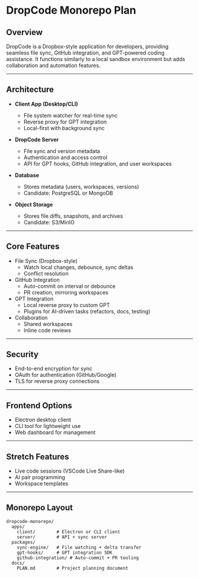 # DropCode Monorepo Plan

## Overview
DropCode is a Dropbox-style application for developers, providing seamless file sync, GitHub integration, and GPT-powered coding assistance. It functions similarly to a local sandbox environment but adds collaboration and automation features.

---

## Architecture
- **Client App (Desktop/CLI)**
  - File system watcher for real-time sync
  - Reverse proxy for GPT integration
  - Local-first with background sync

- **DropCode Server**
  - File sync and version metadata
  - Authentication and access control
  - API for GPT hooks, GitHub integration, and user workspaces

- **Database**
  - Stores metadata (users, workspaces, versions)
  - Candidate: PostgreSQL or MongoDB

- **Object Storage**
  - Stores file diffs, snapshots, and archives
  - Candidate: S3/MinIO

---

## Core Features
- File Sync (Dropbox-style)
  - Watch local changes, debounce, sync deltas
  - Conflict resolution
- GitHub Integration
  - Auto-commit on interval or debounce
  - PR creation, mirroring workspaces
- GPT Integration
  - Local reverse proxy to custom GPT
  - Plugins for AI-driven tasks (refactors, docs, testing)
- Collaboration
  - Shared workspaces
  - Inline code reviews

---

## Security
- End-to-end encryption for sync
- OAuth for authentication (GitHub/Google)
- TLS for reverse proxy connections

---

## Frontend Options
- Electron desktop client
- CLI tool for lightweight use
- Web dashboard for management

---

## Stretch Features
- Live code sessions (VSCode Live Share-like)
- AI pair programming
- Workspace templates

---

## Monorepo Layout
```
dropcode-monorepo/
  apps/
    client/        # Electron or CLI client
    server/        # API + sync server
  packages/
    sync-engine/   # File watching + delta transfer
    gpt-hooks/     # GPT integration SDK
    github-integration/ # Auto-commit + PR tooling
  docs/
    PLAN.md        # Project planning document
```